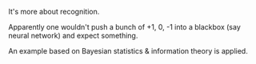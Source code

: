 It's more about recognition.

Apparently one wouldn't push a bunch of +1, 0, -1 into a blackbox (say neural network) and expect something.

An example based on Bayesian statistics & information theory is applied.
